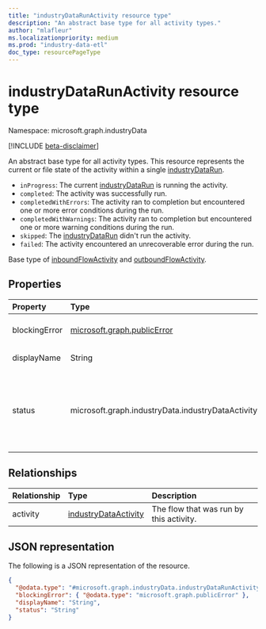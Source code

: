 ```yaml
---
title: "industryDataRunActivity resource type"
description: "An abstract base type for all activity types."
author: "mlafleur"
ms.localizationpriority: medium
ms.prod: "industry-data-etl"
doc_type: resourcePageType
---
```


# industryDataRunActivity resource type

Namespace: microsoft.graph.industryData

[!INCLUDE [beta-disclaimer](../../includes/beta-disclaimer.md)]

An abstract base type for all activity types. This resource represents the current or file state of the activity within a single [industryDataRun](industrydata-industrydatarun.md).

- `inProgress`: The current [industryDataRun](industrydata-industrydatarun.md) is running the activity.
- `completed`: The activity was successfully run.
- `completedWithErrors`: The activity ran to completion but encountered one or more error conditions during the run.
- `completedWithWarnings`: The activity ran to completion but encountered one or more warning conditions during the run.
- `skipped`: The [industryDataRun](industrydata-industrydatarun.md) didn't run the activity.
- `failed`: The activity encountered an unrecoverable error during the run.

Base type of [inboundFlowActivity](../resources/industrydata-inboundflowactivity.md) and [outboundFlowActivity](../resources/industrydata-outboundflowactivity.md).

## Properties

| Property      | Type                                          | Description                                                                                                                                                                        |
| :------------ | :-------------------------------------------- | :--------------------------------------------------------------------------------------------------------------------------------------------------------------------------------- |
| blockingError | [microsoft.graph.publicError](publicerror.md) | An error object to diagnose critical failures in an activity.                                                                                                                      |
| displayName   | String                                        | The name of the running flow.                                                                                                                                                      |
| status        | microsoft.graph.industryData.industryDataActivityStatus                    | The current status of the activity. The possible values are: `inProgress`, `skipped`, `failed`, `completed`, `completedWithErrors`, `completedWithWarnings`, `unknownFutureValue`. |

## Relationships

| Relationship | Type                                                         | Description                      |
| :----------- | :----------------------------------------------------------- | :------------------------------- |
| activity     | [industryDataActivity](industrydata-industrydataactivity.md) | The flow that was run by this activity. |

## JSON representation

The following is a JSON representation of the resource.

<!-- {
  "blockType": "resource",
  "keyProperty": "id",
  "@odata.type": "microsoft.graph.industryData.industryDataRunActivity",
  "openType": false
}
-->

```json
{
  "@odata.type": "#microsoft.graph.industryData.industryDataRunActivity",
  "blockingError": { "@odata.type": "microsoft.graph.publicError" },
  "displayName": "String",
  "status": "String"
}
```
